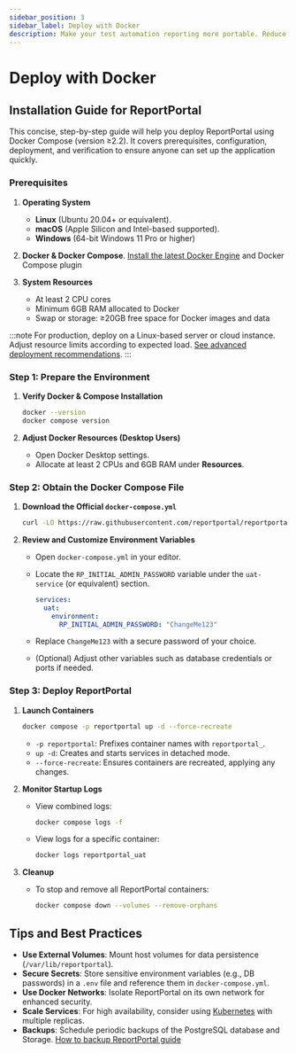 ```yaml
---
sidebar_position: 3
sidebar_label: Deploy with Docker
description: Make your test automation reporting more portable. Reduce the risk of configuration issues with your test reporting tool using Docker.
---
```


# Deploy with Docker

## Installation Guide for ReportPortal

This concise, step-by-step guide will help you deploy ReportPortal using Docker Compose (version ≥2.2). It covers prerequisites, configuration, deployment, and verification to ensure anyone can set up the application quickly.

### Prerequisites

1. **Operating System**

    * **Linux** (Ubuntu 20.04+ or equivalent).
    * **macOS** (Apple Silicon and Intel-based supported).
    * **Windows** (64-bit Windows 11 Pro or higher)

2. **Docker & Docker Compose**. [Install the latest Docker Engine](https://docs.docker.com/engine/install/) and Docker Compose plugin

3. **System Resources**

    * At least 2 CPU cores
    * Minimum 6GB RAM allocated to Docker
    * Swap or storage: ≥20GB free space for Docker images and data

:::note
For production, deploy on a Linux-based server or cloud instance. Adjust resource limits according to expected load.
[See advanced deployment recommendations](/installation-steps/HardwareRequirements).
:::

### Step 1: Prepare the Environment

1. **Verify Docker & Compose Installation**

   ```bash
   docker --version
   docker compose version
   ```

2. **Adjust Docker Resources (Desktop Users)**

    * Open Docker Desktop settings.
    * Allocate at least 2 CPUs and 6GB RAM under **Resources**.

### Step 2: Obtain the Docker Compose File

1. **Download the Official `docker-compose.yml`**

   ```bash
   curl -LO https://raw.githubusercontent.com/reportportal/reportportal/master/docker-compose.yml
   ```

2. **Review and Customize Environment Variables**

    * Open `docker-compose.yml` in your editor.
    * Locate the `RP_INITIAL_ADMIN_PASSWORD` variable under the `uat-service` (or equivalent) section.

      ```yaml
      services:
        uat:
          environment:
            RP_INITIAL_ADMIN_PASSWORD: "ChangeMe123"
      ```
    * Replace `ChangeMe123` with a secure password of your choice.
    * (Optional) Adjust other variables such as database credentials or ports if needed.

### Step 3: Deploy ReportPortal

1. **Launch Containers**

   ```bash
   docker compose -p reportportal up -d --force-recreate
   ```

    * `-p reportportal`: Prefixes container names with `reportportal_`.
    * `up -d`: Creates and starts services in detached mode.
    * `--force-recreate`: Ensures containers are recreated, applying any changes.

2. **Monitor Startup Logs**

    * View combined logs:

      ```bash
      docker compose logs -f
      ```

    * View logs for a specific container:

      ```bash
      docker logs reportportal_uat
      ```

3. **Cleanup**

    * To stop and remove all ReportPortal containers:

      ```bash
      docker compose down --volumes --remove-orphans
      ```

## Tips and Best Practices

* **Use External Volumes**: Mount host volumes for data persistence (`/var/lib/reportportal`).
* **Secure Secrets**: Store sensitive environment variables (e.g., DB passwords) in a `.env` file and reference them in `docker-compose.yml`.
* **Use Docker Networks**: Isolate ReportPortal on its own network for enhanced security.
* **Scale Services**: For high availability, consider using [Kubernetes](https://github.com/reportportal/kubernetes) with multiple replicas.
* **Backups**: Schedule periodic backups of the PostgreSQL database and Storage. [How to backup ReportPortal guide](/installation-steps-advanced/BackupRestoreGuide/)

